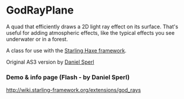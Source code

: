 # GodRayPlane

A quad that efficiently draws a 2D light ray effect on its surface. That's useful for adding atmospheric effects, like the typical effects you see underwater or in a forest. 

A class for use with the [Starling Haxe framework](https://github.com/openfl/starling).

Original AS3 version by [Daniel Sperl](https://gist.github.com/PrimaryFeather/e05a738e60c4253564d8a0f7866c5384)

### Demo & info page (Flash - by Daniel Sperl)

http://wiki.starling-framework.org/extensions/god_rays